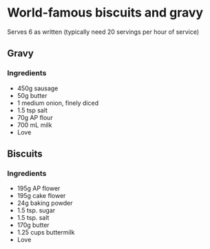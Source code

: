 # World-famous biscuits and gravy

Serves 6 as written (typically need 20 servings per hour of service)

## Gravy

### Ingredients

+ 450g sausage
+ 50g butter
+ 1 medium onion, finely diced
+ 1.5 tsp salt
+ 70g AP flour
+ 700 mL milk
+ Love


## Biscuits

### Ingredients

+ 195g AP flower
+ 195g cake flower
+ 24g baking powder
+ 1.5 tsp. sugar
+ 1.5 tsp. salt
+ 170g butter
+ 1.25 cups buttermilk
+ Love
